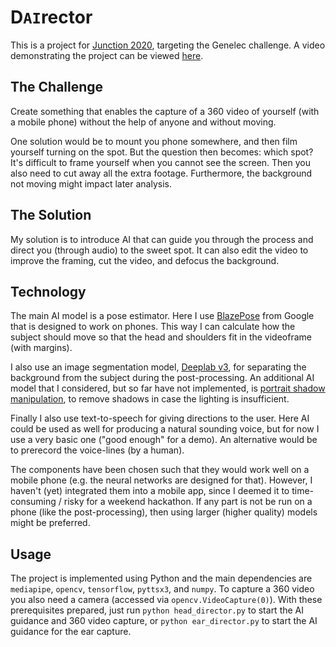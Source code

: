 # D`AI`rector

This is a project for [Junction 2020](https://connected.hackjunction.com), targeting the Genelec challenge. A video demonstrating the project can be viewed [here](https://youtu.be/_wg1eVbX8Es).


## The Challenge

Create something that enables the capture of a 360 video of yourself (with a mobile phone) without the help of anyone and without moving.

One solution would be to mount you phone somewhere, and then film yourself turning on the spot. But the question then becomes: which spot? It's difficult to frame yourself when you cannot see the screen. Then you also need to cut away all the extra footage. Furthermore, the background not moving might impact later analysis.


## The Solution

My solution is to introduce AI that can guide you through the process and direct you (through audio) to the sweet spot. It can also edit the video to improve the framing, cut the video, and defocus the background.


## Technology

The main AI model is a pose estimator. Here I use [BlazePose](https://google.github.io/mediapipe/solutions/pose) from Google that is designed to work on phones. This way I can calculate how the subject should move so that the head and shoulders fit in the videoframe (with margins).

I also use an image segmentation model, [Deeplab v3](https://tfhub.dev/tensorflow/lite-model/deeplabv3/1/default/1), for separating the background from the subject during the post-processing. An additional AI model that I considered, but so far have not implemented, is [portrait shadow manipulation](https://people.eecs.berkeley.edu/~cecilia77/project-pages/portrait.html), to remove shadows in case the lighting is insufficient.

Finally I also use text-to-speech for giving directions to the user. Here AI could be used as well for producing a natural sounding voice, but for now I use a very basic one ("good enough" for a demo). An alternative would be to prerecord the voice-lines (by a human).

The components have been chosen such that they would work well on a mobile phone (e.g. the neural networks are designed for that). However, I haven't (yet) integrated them into a mobile app, since I deemed it to time-consuming / risky for a weekend hackathon. If any part is not be run on a phone (like the post-processing), then using larger (higher quality) models might be preferred.


## Usage

The project is implemented using Python and the main dependencies are `mediapipe`, `opencv`, `tensorflow`, `pyttsx3`, and `numpy`. To capture a 360 video you also need a camera (accessed via `opencv.VideoCapture(0)`). With these prerequisites prepared, just run `python head_director.py` to start the AI guidance and 360 video capture, or `python ear_director.py` to start the AI guidance for the ear capture.
